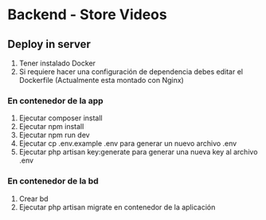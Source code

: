 # Backend - Store Videos

## Deploy in server 

1. Tener instalado Docker
2. Si requiere hacer una configuración de dependencia debes editar el Dockerfile (Actualmente esta montado con Nginx)

### En contenedor de la app
1. Ejecutar composer install
2. Ejecutar npm install
3. Ejecutar npm run dev
4. Ejecutar cp .env.example .env para generar un nuevo archivo .env 
5. Ejecutar php artisan key:generate para generar una nueva key al archivo .env

### En contenedor de la bd
1. Crear bd
2. Ejecutar php artisan migrate en contenedor de la aplicación 
